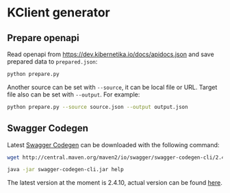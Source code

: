 # KClient generator

## Prepare openapi

Read openapi from https://dev.kibernetika.io/docs/apidocs.json and save prepared data to `prepared.json`:
```bash
python prepare.py
```

Another source can be set with `--source`, it can be local file or URL.
Target file also can be set with `--output`. For example:

```bash
python prepare.py --source source.json --output output.json
```

## Swagger Codegen

Latest [Swagger Codegen](https://github.com/swagger-api/swagger-codegen) can be downloaded with the following command:
```bash
wget http://central.maven.org/maven2/io/swagger/swagger-codegen-cli/2.4.10/swagger-codegen-cli-2.4.10.jar -O swagger-codegen-cli.jar

java -jar swagger-codegen-cli.jar help
```
The latest version at the moment is 2.4.10, actual version can be found [here](https://github.com/swagger-api/swagger-codegen#prerequisites).

